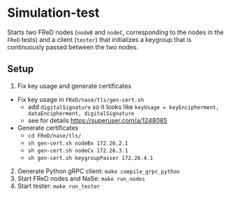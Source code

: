 # Simulation-test

Starts two FReD nodes (`nodeB` and `nodeC`, corresponding to the nodes in the `FReD` tests) and a client (`tester`) that initializes a keygroup that is continuously passed between the two nodes.

## Setup

1. Fix key usage and generate certificates
  * Fix key usage in `FReD/nase/tls/gen-cert.sh`
    * add `digitalSignature` so it looks like `keyUsage = keyEncipherment, dataEncipherment, digitalSignature`
    * see for details https://superuser.com/a/1248085
  * Generate certificates
    * `cd FReD/nase/tls/`
    * `sh gen-cert.sh nodeBx 172.26.2.1`
    * `sh gen-cert.sh nodeCx 172.26.3.1`
    * `sh gen-cert.sh keygroupPasser 172.26.4.1`
2. Generate Python gRPC client: `make compile_grpc_python`
3. Start FReD nodes and NaSe: `make run_nodes`
4. Start tester: `make run_tester`
